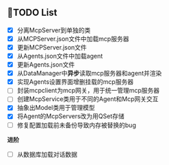 ## 📃TODO List

- [x] 分离McpServer到单独的类
- [x] 从MCPServer.json文件中加载mcp服务器
- [x] 更新MCPServer.json文件
- [x] 从Agents.json文件中加载agent
- [x] 更新Agents.json文件
- [x] 从DataManager中**异步**读取mcp服务器和agent并渲染
- [x] 实现Agents设置界面增删挂载的mcp服务器
- [ ] 封装mcpclient为mcp网关，用于统一管理mcp服务器
- [ ] 创建McpService类用于不同的Agent和Mcp网关交互
- [x] 抽象出Model类用于管理模型
- [x] 将Agent的McpServers改为用QSet存储
- [ ] 修复配置加载前未备份导致内存被替换的bug

**进阶**

- [ ] 从数据库加载对话数据
